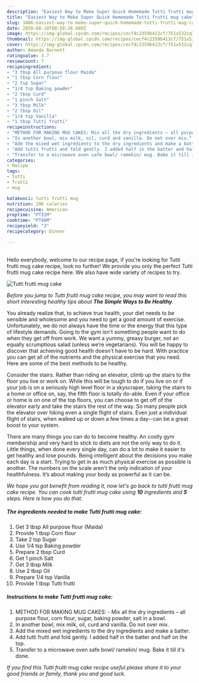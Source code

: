 ```yaml
---
description: "Easiest Way to Make Super Quick Homemade Tutti frutti mug cake"
title: "Easiest Way to Make Super Quick Homemade Tutti frutti mug cake"
slug: 3486-easiest-way-to-make-super-quick-homemade-tutti-frutti-mug-cake
date: 2020-08-10T08:58:26.680Z
image: https://img-global.cpcdn.com/recipes/cecf4c2359b413cf/751x532cq70/tutti-frutti-mug-cake-recipe-main-photo.jpg
thumbnail: https://img-global.cpcdn.com/recipes/cecf4c2359b413cf/751x532cq70/tutti-frutti-mug-cake-recipe-main-photo.jpg
cover: https://img-global.cpcdn.com/recipes/cecf4c2359b413cf/751x532cq70/tutti-frutti-mug-cake-recipe-main-photo.jpg
author: Amanda Barnett
ratingvalue: 3.7
reviewcount: 7
recipeingredient:
- "3 tbsp All purpose flour Maida"
- "1 tbsp Corn flour"
- "2 tsp Sugar"
- "1/4 tsp Baking powder"
- "2 tbsp Curd"
- "1 pinch Salt"
- "3 tbsp Milk"
- "2 tbsp Oil"
- "1/4 tsp Vanilla"
- "1 tbsp Tutti frutti"
recipeinstructions:
- "METHOD FOR MAKING MUG CAKES: Mix all the dry ingredients – all purpose flour, corn flour, sugar, baking powder, salt in a bowl."
- "In another bowl, mix milk, oil, curd and vanilla. Do not over mix."
- "Add the mixed wet ingredients to the dry ingredients and make a batter."
- "Add tutti frutti and fold gently. I added half in the batter and half on the top."
- "Transfer to a microwave oven safe bowl/ ramekin/ mug. Bake it till it&#39;s done."
categories:
- Recipe
tags:
- tutti
- frutti
- mug

katakunci: tutti frutti mug 
nutrition: 296 calories
recipecuisine: American
preptime: "PT31M"
cooktime: "PT48M"
recipeyield: "3"
recipecategory: Dinner

---
```

<br>
Hello everybody, welcome to our recipe page, if you're looking for Tutti frutti mug cake recipe, look no further! We provide you only the perfect Tutti frutti mug cake recipe here. We also have wide variety of recipes to try.
<br>


![Tutti frutti mug cake](https://img-global.cpcdn.com/recipes/cecf4c2359b413cf/751x532cq70/tutti-frutti-mug-cake-recipe-main-photo.jpg)

<i>Before you jump to Tutti frutti mug cake recipe, you may want to read this short interesting healthy tips about <strong>The Simple Ways to Be Healthy</strong>.</i>

You already realize that, to achieve true health, your diet needs to be sensible and wholesome and you need to get a good amount of exercise. Unfortunately, we do not always have the time or the energy that this type of lifestyle demands. Going to the gym isn't something people want to do when they get off from work. We want a yummy, greasy burger, not an equally scrumptious salad (unless we’re vegetarians). You will be happy to discover that achieving good health doesn't have to be hard. With practice you can get all of the nutrients and the physical exercise that you need. Here are some of the best methods to be healthy.

Consider the stairs. Rather than riding an elevator, climb up the stairs to the floor you live or work on. While this will be tough to do if you live on or if your job is on a seriously high level floor in a skyscraper, taking the stairs to a home or office on, say, the fifth floor is totally do-able. Even if your office or home is on one of the top floors, you can choose to get off of the elevator early and take the stairs the rest of the way. So many people pick the elevator over hiking even a single flight of stairs. Even just a individual flight of stairs, when walked up or down a few times a day--can be a great boost to your system. 

There are many things you can do to become healthy. An costly gym membership and very hard to stick to diets are not the only way to do it. Little things, when done every single day, can do a lot to make it easier to get healthy and lose pounds. Being intelligent about the decisions you make each day is a start. Trying to get in as much physical exercise as possible is another. The numbers on the scale aren't the only indication of your healthfulness. It’s about making your body as powerful as it can be. 


<i>We hope you got benefit from reading it, now let's go back to tutti frutti mug cake recipe. You can cook tutti frutti mug cake using <strong>10</strong> ingredients and <strong>5</strong> steps. Here is how you do that.
</i>

##### The ingredients needed to make Tutti frutti mug cake:

1. Get 3 tbsp All purpose flour (Maida)
1. Provide 1 tbsp Corn flour
1. Take 2 tsp Sugar
1. Use 1/4 tsp Baking powder
1. Prepare 2 tbsp Curd
1. Get 1 pinch Salt
1. Get 3 tbsp Milk
1. Use 2 tbsp Oil
1. Prepare 1/4 tsp Vanilla
1. Provide 1 tbsp Tutti frutti


##### Instructions to make Tutti frutti mug cake:

1. METHOD FOR MAKING MUG CAKES: - Mix all the dry ingredients – all purpose flour, corn flour, sugar, baking powder, salt in a bowl.
1. In another bowl, mix milk, oil, curd and vanilla. Do not over mix.
1. Add the mixed wet ingredients to the dry ingredients and make a batter.
1. Add tutti frutti and fold gently. I added half in the batter and half on the top.
1. Transfer to a microwave oven safe bowl/ ramekin/ mug. Bake it till it&#39;s done.


<i>If you find this Tutti frutti mug cake recipe useful please share it to your good friends or family, thank you and good luck.</i>
